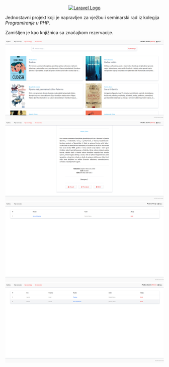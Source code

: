<p align="center"><a href="https://laravel.com" target="_blank"><img src="https://raw.githubusercontent.com/laravel/art/master/logo-lockup/5%20SVG/2%20CMYK/1%20Full%20Color/laravel-logolockup-cmyk-red.svg" width="400" alt="Laravel Logo"></a></p>

Jednostavni projekt koji je napravljen za vježbu i seminarski rad iz kolegija _Programiranje u PHP_.

Zamišljen je kao knjižnica sa značajkom rezervacije.

![Screenshot from 2023-07-23 20-15-22.png](resources%2Fscreenshots%2FScreenshot%20from%202023-07-23%2020-15-22.png)
![Screenshot from 2023-07-23 20-15-40.png](resources%2Fscreenshots%2FScreenshot%20from%202023-07-23%2020-15-40.png)
![Screenshot from 2023-07-23 20-16-18.png](resources%2Fscreenshots%2FScreenshot%20from%202023-07-23%2020-16-18.png)
![Screenshot from 2023-07-23 20-16-31.png](resources%2Fscreenshots%2FScreenshot%20from%202023-07-23%2020-16-31.png)
